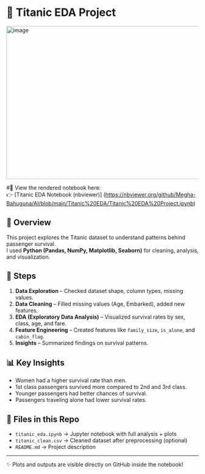 # 🚢 Titanic EDA Project

<img width="600" height="400" alt="image" src="https://github.com/user-attachments/assets/f5d41de1-f796-4f5f-840d-e79bdf8030f4" />


#📘 View the rendered notebook here:  
👉 [Titanic EDA Notebook (nbviewer)] (https://nbviewer.org/github/Megha-Bahuguna/AI/blob/main/Titanic%20EDA/Titanic%20EDA%20Project.ipynb)

## 📌 Overview
This project explores the Titanic dataset to understand patterns behind passenger survival.  
I used **Python (Pandas, NumPy, Matplotlib, Seaborn)** for cleaning, analysis, and visualization.

## 🔎 Steps
1. **Data Exploration** – Checked dataset shape, column types, missing values.  
2. **Data Cleaning** – Filled missing values (Age, Embarked), added new features.  
3. **EDA (Exploratory Data Analysis)** – Visualized survival rates by sex, class, age, and fare.  
4. **Feature Engineering** – Created features like `family_size`, `is_alone`, and `cabin_flag`.  
5. **Insights** – Summarized findings on survival patterns.

## 📊 Key Insights
- Women had a higher survival rate than men.  
- 1st class passengers survived more compared to 2nd and 3rd class.  
- Younger passengers had better chances of survival.  
- Passengers traveling alone had lower survival rates.  

## 📂 Files in this Repo
- `titanic_eda.ipynb` → Jupyter notebook with full analysis + plots  
- `titanic_clean.csv` → Cleaned dataset after preprocessing (optional)  
- `README.md` → Project description  

---
✨ Plots and outputs are visible directly on GitHub inside the notebook!

